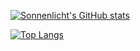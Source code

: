 <!--
**Sonnenlicht-as/Sonnenlicht-as** is a ✨ _special_ ✨ repository because its `README.md` (this file) appears on your GitHub profile.

Here are some ideas to get you started:

- 🔭 I’m currently working on ...
- 🌱 I’m currently learning ...
- 👯 I’m looking to collaborate on ...
- 🤔 I’m looking for help with ...
- 💬 Ask me about ...
- 📫 How to reach me: ...
- 😄 Pronouns: ...
- ⚡ Fun fact: ...
-->

[![Sonnenlicht's GitHub stats](https://github-readme-stats.vercel.app/api?username=Sonnenlicht-as&count_private=true)](https://github.com/anuraghazra/github-readme-stats)


<!-- ![Sonnenlicht's GitHub stats](https://github-readme-stats.vercel.app/api?username=Sonnenlicht-as&show_icons=true&theme=radical) -->


[![Top Langs](https://github-readme-stats.vercel.app/api/top-langs/?username=Sonnenlicht-as&layout=compact&langs_count=3)](https://github.com/anuraghazra/github-readme-stats)
